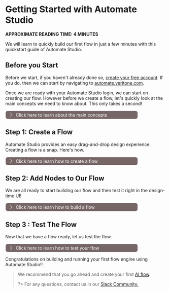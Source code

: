 # Getting Started with Automate Studio

**APPROXIMATE READING TIME: 4 MINUTES**

We will learn to quickly build our first flow in just a few minutes with this quickstart guide of Automate Studio. 

## Before you Start

Before we start, if you haven't already done so, [create your free account](https://www.veritone.com/onboarding/#/signUp?type=automate&lead_source_detail=docs.veritone.com%2Fautomate-studio%2Fgetting-started). If you do, then we can start by navigating to [automate.veritone.com](https://automate.veritone.com).

Once we are ready with your Automate Studio login, we can start on creating our flow. However before we create a flow, let's quickly look at the main concepts we need to know about. This only takes a second!

<div class="collapse-accordion"><ul><li>
                <input type="checkbox" id="list-item-1">
                <label for="list-item-1"><span class="expandText">Click here to learn about the main concepts</span><span class="collapseText">Click here to close this section.</span></label>
                <ul>
                    <li class="inner-content">

The main concepts we would need to know before we create a flow are:

- **Nodes:** These are the button-like shapes in the editor that represent discrete steps in your flow.
- **Wires:** These connect the nodes together.
- **Flow:** This is an overall term for the "graph" (or node-and-wire model) that you define by dropping and connecting your nodes on the canvas.
- **Subflow:** A group of nodes presented as a node in the palette which can be reused in the main flow.
- **Message:** A`msg` variable is the highest level variable that is sent from one node to another at flow runtime.

> **Tip:** Hover your cursor over a node in the node palette, on the left, to learn what a given type of node does.



![node-hover](node-hover-11.png) 

</li>                  
</ul>
</li>          
</ul>
</div>



## Step 1: Create a Flow

Automate Studio provides an easy drag-and-drop design experience. Creating a flow is a snap. Here's how.

<div class="collapse-accordion"><ul><li>
                <input type="checkbox" id="list-item-2">
                <label for="list-item-2"><span class="expandText">Click here to learn how to create a flow</span><span class="collapseText">Click here to close this section.</span></label>
                <ul>
                    <li class="inner-content">
​     

​                    

**To create a flow:**

1. Navigate to [automate.veritone.com](https://automate.veritone.com), click on the `Add New` button in the upper left corner of that page.

   ![CreateNewFlowpage](Automate-new-1.png)

   ​	The **Automate Studio Editor** design-time environment will open.

2. In the editor, click on the name of our flow (shown in the upper left) to change the name of the flow. 

![Editing the flow name](untitled-flow.png)



Next, let us start by adding nodes to our flow.

</li>                  
</ul>
</li>          
</ul>
</div>

## Step 2: Add Nodes to Our Flow

We are all ready to start building our flow and then test it right in the design-time UI!

<div class="collapse-accordion"><ul><li>
                <input type="checkbox" id="list-item-3">
                <label for="list-item-3"><span class="expandText">Click here to learn how to build a flow</span><span class="collapseText">Click here to close this section.</span></label>
                <ul>
                    <li class="inner-content">
​                    

### Working with Nodes

It is very easy to work with nodes if we remember these points:

- To add a node, just drag-and-drop it from the node palette to the canvas.

- Click a node to select it. Press Delete or Backspace key on your keyboard to delete it. 

- To connect two nodes with a wire, click and drag from the _output_ endpoint on the right side of a node to the _input_ endpoint on the left side of a second node.

- Press Ctrl+Z to undo any action.

Now, we are ready to build our first flow.

### Build a Simple Flow

In this example, we'll create a simple flow that extracts user information and sends us an email:

1. From the node palette on the left, drag an **aiware in** node, a **user details** node, and an **aiware email** node onto the canvas.

2. Let's connect the nodes by dragging out a new wire from the right edge of each node to the left edge of the next node. We can select the node to view help about the node. 

   Our canvas should look something like this:

   ![3 nodes](three-nodes-1.png)

   > **Note:** Some nodes have two output ports (little squares on the node) on the right. The top port is for ordinary output, and the bottom port is for error reporting. For now, you can ignore the bottom port. For this flow, we will use only the top port.

   

3. Double-click on the **aiware email** node. Change the  **To Email** field's value by setting the picker to `msg.`, then enter `payload.aiware.user.name`. Enter the Email Subject and Message Body. 

   The **Properties** pane in the node would look like:

   ![email node Properties](email-node-2.png)

4. Click the **Done** button to save our changes. 

> A small blue dot will appear along the top edge of the node whose properties you just edited. This dot indicates that the node is updated and disappear in a second or two after your changes have been auto-saved.

</li>                  
</ul>
</li>          
</ul>
</div>

## Step 3 : Test The Flow

Now that we have a flow ready, let us test the flow. 

<div class="collapse-accordion"><ul><li>
                <input type="checkbox" id="list-item-4">
                <label for="list-item-4"><span class="expandText">Click here to learn how to test your flow</span><span class="collapseText">Click here to close this section.</span></label>
                <ul>
                    <li class="inner-content">
​                

**To test the flow:**

1. Click the little _bug_ icon in the information pane, on the right, to enable the display of debug messages.

   ![debug button](debug.png)

   

2. Click on the ballot-box square at the left edge of the aiware.in node to run the flow.

   ![](run_success.png)

   We will see a message ("inject.airware-in.success") appear onscreen, and then all three nodes should show an `aiware.success` message underneath. 

3. We should get an e-mail at the email address associated with our Veritone account. 

> Any errors will be displayed in the Debug pane (on the right).

Congratulations! You just ran your first flow.

</li>                  
</ul>
</li>          
</ul>
</div>


</li>                  
</ul>
</li>          
</ul>
</div>



Congratulations on building and running your first flow engine using Automate Studio!!



> We recommend that you go ahead and create your first [AI flow](/automate-studio/tutorials/basic/transcription/tutorial).
>
> ?> For any questions, contact us in our [Slack Community.](http://veritonedev.slack.com/)
>

<style>
label {
        color: #fff;
    }
    

    .markdown-section code {
        border-radius: 2px;
        color: #322;
        font-size: .8rem;
        margin: 0 2px;
        padding: 3px 5px;
        white-space: pre-wrap;
    }
    
    .collapse-accordion { width:83%; }
    
    .collapse-accordion ul {
        list-style: none;
        margin: 0;
        padding: 0;
    }
    
    .collapse-accordion label {
        display: block;
        cursor: pointer;
        padding: 4px 32px;
        border: 1px solid #fff;
        border-radius: 7px;
        border-bottom: none;
        background-color: #766;
        position: relative;
    }
    
    .collapse-accordion label:hover {
        background: #999;
    }
    
    .collapse-accordion label:after {
        content: "";
        position: absolute;
        width: 8px;
        height: 8px;
        text-indent: -9999px;
        border-top: 1px solid #f2f2f2;
        border-left: 1px solid #f2f2f2;
        -webkit-transition: all .3s ease-in-out;
        transition: all .3s ease-in-out;
        text-decoration: none;
        color: transparent;
        -webkit-user-select: none;
        -moz-user-select: none;
        -ms-user-select: none;
        user-select: none;
        transform: rotate(135deg);
        left: 10px;
        top: 50%;
        margin-top: -5px;
    }
    
    .collapse-accordion input[type="checkbox"]:checked+label:after {
        transform: rotate(-135deg);
        top: 20px;
    }
    
    .collapse-accordion input[type="radio"]:checked+label:after {
        transform: rotate(-135deg);
        top: 20px;
    }
    
    .collapse-accordion label.last {
        border-bottom: 1px solid #fff;
    }
    
    .collapse-accordion ul ul li {
        padding: 10px;
        
    }
    .inner-content p{
        font-size: 18px;
        font-weight: 500;
    }
    
    .inner-content *{
        font-size: 18px;
        font-weight: 500;
    }


    .collapse-accordion input[type="checkBox"] {
        position: absolute;
        left: -9999px;
    }
    
    .collapse-accordion input[type="radio"] {
        position: absolute;
        left: -9999px;
    }
    
    .collapse-accordion input[type="checkBox"]~ul {
        height: 0;
        transform: scaleY(0);
      transition: transform .2s ease-out;
    }
    
    .collapse-accordion input[type="radio"]~ul {
        height: 0;
        transform: scaleY(0);
        transition: transform .5s ease-out;
    }
    
    .collapse-accordion input[type="checkBox"]:checked~ul {
        height: 100%;
        transform-origin: top;
        transition: transform .5s ease-out;
        transform: scaleY(1);
    }

   .collapse-accordion input[type="radio"]:checked~ul {
        height: 100%;
        transform-origin: top;
        transition: transform .2s ease-out;
        transform: scaleY(1);
    }

    .collapse-accordion input[type="checkBox"]:checked+label {
        background:#bda0a0;
        border-bottom: 1px solid #fff;
    }
    
    .collapse-accordion input[type="radio"]:checked+label {
        background: red;
        border-bottom: 1px solid #fff;
    }
    
    .collapse-accordion input[type="checkbox"]:checked+label .collapseText {
        display: block;
    }

   .collapse-accordion input[type="radio"]:checked+label .collapseText {
        display: block;
    }

    .collapse-accordion input[type="checkbox"]:checked+label .expandText {
        display: none;
    }

.collapse-accordion input[type="radio"]:checked+label .expandText {
        display: none;
    }

    .collapseText {
        display: none;
    }

.info {
  margin-top: 50px;
color: #000;
  font-size: 24px;
}
.info span {
  color: red;
}
</style>